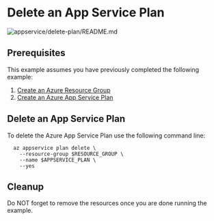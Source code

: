 
# Delete an App Service Plan

![appservice/delete-plan/README.md](https://github.com/manorrock/azure-examples/workflows/appservice/delete-plan/README.md/badge.svg)

## Prerequisites

This example assumes you have previously completed the following example:

1. [Create an Azure Resource Group](../group/create/)
1. [Create an Azure App Service Plan](../create-plan/)

## Delete an App Service Plan

<!-- workflow.cron(0 2 * * 1) -->
<!-- workflow.include(../create-plan/README.md) -->

To delete the Azure App Service Plan use the following command line:

```shell
  az appservice plan delete \
    --resource-group $RESOURCE_GROUP \
    --name $APPSERVICE_PLAN \
    --yes
```

<!-- workflow.directOnly() 
export RESULT=$(az appservice plan show --resource-group $RESOURCE_GROUP --name $APPSERVICE_PLAN --query provisioningState --output tsv)
az group delete --name $RESOURCE_GROUP --yes || true
if [[ "$RESULT" == Succeeded ]]; then
  exit 1
fi
  -->

## Cleanup

Do NOT forget to remove the resources once you are done running the example.

